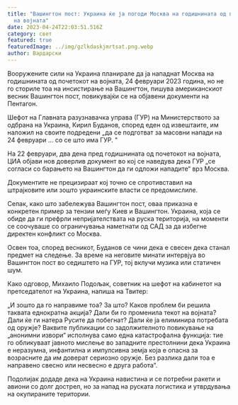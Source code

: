 ```yaml
---
title: "Вашингтон пост: Украина ќе ја погоди Москва на годишнината од почетокот
  на војната"
date: 2023-04-24T22:03:51.516Z
category: свет
featured: true
featuredImage: ../img/gzlkdaskjmrtsat.png.webp
author: Вардарски
---
```


Вооружените сили на Украина планирале да ја нападнат Москва на годишнината од почетокот на војната, 24 февруари 2023 година, но не го сториле тоа на инсистирање на Вашингтон, пишува американскиот весник Вашингтон пост, повикувајќи се на објавени документи на Пентагон.

Шефот на Главната разузнавачка управа (ГУР) на Министерството за одбрана на Украина, Кирил Буданов, според еден од извештаите, им наложил на своите подредени „да се подготват за масовни напади на 24 февруари ... со се што има ГУР. "

На 22 февруари, два дена пред годишнината од почетокот на војната, ЦИА објави нов доверлив документ во кој се наведува дека ГУР „се согласи со барањето на Вашингтон да ги одложи нападите“ врз Москва.

Документите не прецизираат кој точно се спротивставил на штрајковите или зошто украинските власти се предомислиле.

Сепак, како што забележува Вашингтон пост, оваа приказна е конкретен пример за тензии меѓу Киев и Вашингтон. Украина, која се обиде да ги префрли непријателствата на руска територија, на моменти се соочуваше со ограничувања наметнати од САД за да избегне директен конфликт со Москва.

Освен тоа, според весникот, Буданов се чини дека е свесен дека станал предмет на следење. За време на неговите минати интервјуа во Вашингтон пост во седиштето на ГУР, тој вклучи музика или статичен шум.

Како одговор, Михаило Подољак, советник на шефот на кабинетот на претседателот на Украина, напиша на Твитер:

„И зошто да го направиме тоа? За што? Каков проблем би решила таквата еднократна акција? Дали би го променила текот на војната? Дали ќе ги натера Русите да побегнат? Дали ќе ја елиминира потребата од оружје? Ваквите публикации со задолжителното повикување на „анонимни извори“ исполнува само една катастрофална функција: тие го обликуваат јавното мислење во западните престолнини дека Украина е неразумна, инфантилна и импулсивна земја која е опасна за возрасните да им доверат сериозно оружје. Без разлика дали тоа е направено свесно или несвесно е друга работа“.

Подолијак додаде дека на Украина навистина и се потребни ракети и авиони со долг дострел, но за напад на руската логистика и утврдувања на окупираните територии.
